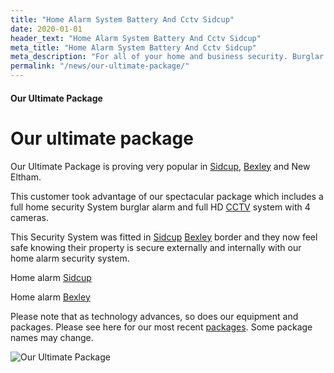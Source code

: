 ```yaml
---
title: "Home Alarm System Battery And Cctv Sidcup"
date: 2020-01-01
header_text: "Home Alarm System Battery And Cctv Sidcup"
meta_title: "Home Alarm System Battery And Cctv Sidcup"
meta_description: "For all of your home and business security. Burglar Alarm Servicing, Burglar Alarm Installation, Alarm Battery and CCTV. Call 020 8302 4065 or email us."
permalink: "/news/our-ultimate-package/"
---
```


#### Our Ultimate Package

# Our ultimate package

Our Ultimate Package is proving very popular in [Sidcup](/pages/sidcup.php), [Bexley](/pages/bexley.php) and New Eltham.

This customer took advantage of our spectacular package which includes a full home security System burglar alarm and full HD [CCTV](/categories/cctv.php) system with 4 cameras.

This Security System was fitted in [Sidcup](/pages/sidcup.php) [Bexley](/pages/bexley.php) border and they now feel safe knowing their property is secure externally and internally with our home alarm security system.

Home alarm [Sidcup](/pages/sidcup.php)

Home alarm [Bexley](/pages/bexley.php)

Please note that as technology advances, so does our equipment and packages. Please see here for our most recent [packages](/categories/special-offers.php). Some package names may change.

![Our Ultimate Package](https://res.cloudinary.com/kbs/image/upload/jrsayupkfuccdpf3vuvd.jpg)